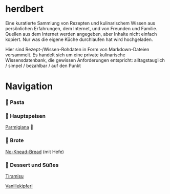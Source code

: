# herdbert

Eine kuratierte Sammlung von Rezepten und kulinarischem Wissen aus persönlichen Erfahrungen, dem Internet, und von Freunden und Familie. Quellen aus dem Internet werden angegeben, aber Inhalte nicht einfach kopiert. Nur was die eigene Küche durchlaufen hat wird hochgeladen.

Hier sind Rezept-/Wissen-Rohdaten in Form von Markdown-Dateien versammelt. Es handelt sich um eine private kulinarische Wissensdatenbank, die gewissen Anforderungen entspricht: alltagstauglich / simpel / bezahlbar / auf den Punkt

# Navigation

### 🍝 Pasta

### 🍲 Hauptspeisen

[Parmigiana](Rezepte/Parmigiana.md) 🍆

### 🍞 Brote

[No-Knead-Bread](Rezepte/No-Knead-Bread.md) (mit Hefe)

### 🧁 Dessert und Süßes

[Tiramisu](Rezepte/Tiramisu.md)

[Vanillekipferl](Rezepte/Vanillekipferl.md) 

